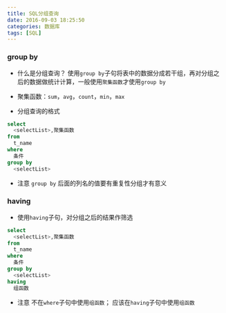 ```yaml
---
title: SQL分组查询
date: 2016-09-03 18:25:50
categories: 数据库  
tags: [SQL]
---
```


### group by

- 什么是分组查询？
使用`group by`子句将表中的数据分成若干组，再对分组之后的数据做统计计算，一般使用`聚集函数`才使用`group by`

- 聚集函数：`sum`，`avg`，`count`，`min`，`max`
- 分组查询的格式
```SQL
select
  <selectList>,聚集函数
from
  t_name
where
  条件
group by
  <selectList>
```

- 注意
`group by` 后面的列名的值要有重复性分组才有意义

### having

- 使用`having`子句，对分组之后的结果作筛选

```SQL
select
  <selectList>,聚集函数
from
  t_name
where
  条件
group by
  <selectList>
having
  组函数
```

- 注意
不在`where`子句中使用`组函数`；
应该在`having`子句中使用`组函数`
